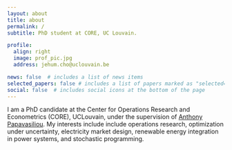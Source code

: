 ```yaml
---
layout: about
title: about
permalink: /
subtitle: PhD student at CORE, UC Louvain.

profile:
  align: right
  image: prof_pic.jpg
  address: jehum.cho@uclouvain.be

news: false  # includes a list of news items
selected_papers: false # includes a list of papers marked as "selected={true}"
social: false  # includes social icons at the bottom of the page
---
```

I am a PhD candidate at the Center for Operations Research and Econometrics (CORE), UCLouvain, under the supervision of [Anthony Papavasiliou](https://ap-rg.eu/). My interests include include operations research, optimization under uncertainty, electricity market design, renewable energy integration in power systems, and stochastic programming.